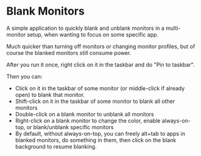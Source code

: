 # Blank Monitors

A simple application to quickly blank and unblank monitors in a multi-monitor setup, when wanting to focus on some specific app.

Much quicker than turning off monitors or changing monitor profiles, but of course the blanked monitors still consume power.

After you run it once, right click on it in the taskbar and do "Pin to taskbar".

Then you can:
* Click on it in the taskbar of some monitor (or middle-click if already open) to blank that monitor.
* Shift-click on it in the taskbar of some monitor to blank all other monitors
* Double-click on a blank monitor to unblank all monitors
* Right-click on a blank monitor to change the color, enable always-on-top, or blank/unblank specific monitors
* By default, without always-on-top, you can freely alt+tab to apps in blanked monitors, do something in them, then click on the blank background to resume blanking.
